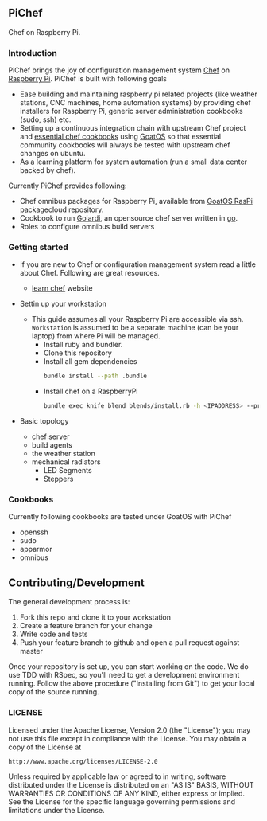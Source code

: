 ## PiChef
Chef on Raspberry Pi.

### Introduction

PiChef brings the joy of configuration management system [Chef](https://www.chef.io/chef/)
on [Raspberry Pi](https://www.raspberrypi.org/).
PiChef is built with following goals
  - Ease building and maintaining raspberry pi related projects (like weather stations, CNC machines, home automation systems) by providing chef installers for Raspberry Pi, generic server administration cookbooks (sudo, ssh) etc.
  - Setting up a continuous integration chain with upstream Chef project and [essential chef cookbooks](https://github.com/ranjib/pichef#cookbooks) using [GoatOS](https://github.com/goatos) so that essential community cookbooks will always be tested with upstream chef changes on ubuntu.
  - As a learning platform for system automation (run a small data center backed by chef).

Currently PiChef provides following:
- Chef omnibus packages for Raspberry Pi, available from [GoatOS RasPi](https://packagecloud.io/goatos/raspi) packagecloud repository.
- Cookbook to run [Goiardi](https://github.com/ctdk/goiardi), an opensource chef server written in [go](https://golang.org/).
- Roles to configure omnibus build servers


### Getting started

- If you are new to Chef or configuration management system read a little about Chef. Following
are great resources.
  - [learn chef](https://learn.chef.io/) website
- Settin up your workstation
  - This guide assumes all your Raspberry Pi are accessible via
ssh. `Workstation` is assumed to be a separate machine (can be your laptop)
from where Pi will be managed.
    - Install ruby and bundler.
    - Clone this repository
    - Install all gem dependencies
      ```sh
      bundle install --path .bundle
      ```
    - Install chef on a RaspberryPi
      ```sh
      bundle exec knife blend blends/install.rb -h <IPADDRESS> --prompt
      ```

- Basic topology
  - chef server
  - build agents
  - the weather station
  - mechanical radiators
    - LED Segments
    - Steppers


### Cookbooks

Currently following cookbooks are tested under GoatOS with PiChef

- openssh
- sudo
- apparmor
- omnibus

## Contributing/Development

The general development process is:

1. Fork this repo and clone it to your workstation
2. Create a feature branch for your change
3. Write code and tests
4. Push your feature branch to github and open a pull request against
   master

Once your repository is set up, you can start working on the code. We do use
TDD with RSpec, so you'll need to get a development environment running.
Follow the above procedure ("Installing from Git") to get your local
copy of the source running.


### LICENSE

Licensed under the Apache License, Version 2.0 (the "License");
you may not use this file except in compliance with the License.
You may obtain a copy of the License at

    http://www.apache.org/licenses/LICENSE-2.0

Unless required by applicable law or agreed to in writing, software
distributed under the License is distributed on an "AS IS" BASIS,
WITHOUT WARRANTIES OR CONDITIONS OF ANY KIND, either express or implied.
See the License for the specific language governing permissions and
limitations under the License.
